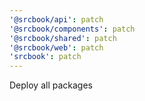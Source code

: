 ```yaml
---
'@srcbook/api': patch
'@srcbook/components': patch
'@srcbook/shared': patch
'@srcbook/web': patch
'srcbook': patch
---
```


Deploy all packages
